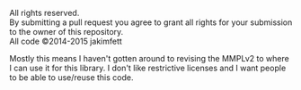 All rights reserved.  
By submitting a pull request you agree to grant all rights for your submission to the owner of this repository.  
All code ©2014-2015 jakimfett  

Mostly this means I haven't gotten around to revising the MMPLv2 to where I can use it for this library. I don't like restrictive licenses and I want people to be able to use/reuse this code.
